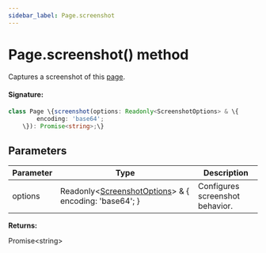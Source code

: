 ```yaml
---
sidebar_label: Page.screenshot
---
```


# Page.screenshot() method

Captures a screenshot of this [page](./puppeteer.page.md).

#### Signature:

```typescript
class Page \{screenshot(options: Readonly<ScreenshotOptions> & \{
        encoding: 'base64';
    \}): Promise<string>;\}
```

## Parameters

| Parameter | Type                                                                                                  | Description                     |
| --------- | ----------------------------------------------------------------------------------------------------- | ------------------------------- |
| options   | Readonly&lt;[ScreenshotOptions](./puppeteer.screenshotoptions.md)&gt; &amp; \{ encoding: 'base64'; \} | Configures screenshot behavior. |

**Returns:**

Promise&lt;string&gt;
